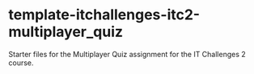 # template-itchallenges-itc2-multiplayer_quiz
Starter files for the Multiplayer Quiz assignment for the IT Challenges 2 course.
